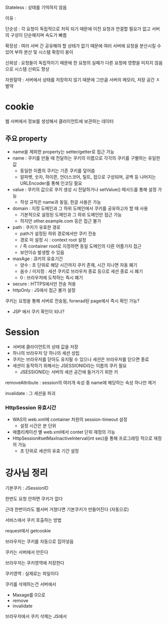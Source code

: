 Stateless : 상태를 기억하지 않음

이유 :

단순성 : 각 요청이 독립적으로 처릭 되기 때문에 이전 요청과 연결할 필요가 없고 서버의 구성이 단순해지며 속도가 빠름

확장성 : 여러 서버 간 공유해야 할 상태가 없기 때문에 여러 서버에 요청을 분산시킬 수 있어 부하 분산 및 시스템 확장이 용이

신뢰성 : 요청들이 독립적이기 때문에 한 요청의 실패가 다른 요청에 영향을 미치지 않음으로 시스템 신뢰도 향상

자원절약 : 서버에서 상태를 저장하지 않기 때문에 그만큼 서버의 메모리, 저장 공간 ㅈ벌약

# cookie

웹 서버에서 정보를 생성해서 클라이언트에 보관하는 데이터

## 주요 property

- name을 제외한 property는 setter/getter로 접근 가능
- name : 쿠키를 만들 때 전달하는 쿠키의 이름으로 각각의 쿠키를 구별하는 유일한 값
    - 동일한 이름의 쿠키는 기존 쿠키를 덮어씀
    - 알파벳, 숫자, 하이픈, 언더스코어, 틸트, 접으로 구성되며, 공백 등 나머지는 URLEncoder를 통해 인코딩 필요
- value : 쿠키의 값으로 쿠키 생성 시 전달하거나 setValue() 메서드를 통해 설정 가능
    - 작성 규칙은 name과 동일, 한글 사용은 가능
- domain : 지정 도메인과 그 하위 도메인에서 쿠키를 공유하고자 할 때 사용
    - 기본적으로 설정된 도메인과 그 하위 도메인만 접근 가능
    - 하지만 other.example.com 등은 접근 불가
- path : 쿠키가 유효한 경로
    - path가 설정된 하위 경로에서만 쿠키 전송
    - 경로 미 설정 시 : context root 설정
    - / 즉 container root로 지정하면 동일 도메인의 다른 어플가지 접근
    - 보안이슈 발생할 수 있음
- maxAge : 큐키의 유효기간
    - 양수 : 초 단위로 해당 시간까지 쿠키 존재, 시간 지나면 자동 폐기
    - 음수 / 미지정 : 세션 쿠키로 브라우저 종료 등으로 세션 종료 시 폐기
    - 0 : 브라우저에 도착하는 즉시 폐기
- secure : HTTPS에서만 전송 허용
- httpOnly : JS에서 접근 불가 설정

쿠키는 요청을 통해 서버로 전송됨, forwrad된 page에서 즉시 확인 가능?

- JSP 에서 쿠키 확인이 되나?

# Session

- 서버에 클라이언트의 상태 값을 저장
- 하나의 브라우저 당 하나의 세션 성립
- 쿠키는 브라우저를 닫아도 유지될 수 있으나 세션은 브라우저를 닫으면 종료
- 세션이 동작하기 위해서는 JSESSIONID라는 이름의 쿠키 필요
    - JSESSIONID는 서버의 세션 공간에 들거가기 위한 키

removeAttribute : session의 여러개 속성 중 name에 해당하는 속성 하나만 제거

invalidate : 그 세션을 파괴

### HttpSession 유효시간

- WAS의 web.xml에 container 차원의 session-timeout 설정
    - 설정 시간은 분 단위
- 애플리케이션 별 web.xml에서 contet 단위 재정의 가능
- HttpSession#setMaxInactiveInterval(int sec)을 통해 프로그래밍 적으로 재정의 가능
    - 초 단위로 세션의 유효 기간 설정

# 강사님 정리

기본쿠키 : JSessionID

한번도 요청 안하면 쿠키가 없다

근데 한번이라도 웹서버 거쳤다면 기본쿠키가 만들어진다 (자동으로)

서비스에서 쿠키 호출하는 방법

request에서 getcookie

브라우저는 쿠키를 자동으로 집어넣음

쿠키는 서버에서 만든다

브라우저는 쿠키영역에 저장한다

쿠키영역 : 실제로는 파일이다

쿠키를 삭제하는건 서버에서

- Maxage를 0으로
- remove
- invalidate

브라우저에서 쿠키 삭제는 JS에서

